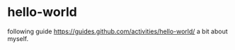 # hello-world
following guide https://guides.github.com/activities/hello-world/
a bit about myself.   
